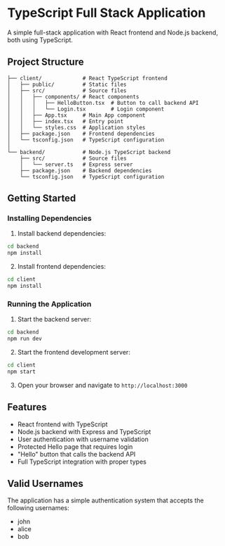 # TypeScript Full Stack Application

A simple full-stack application with React frontend and Node.js backend, both using TypeScript.

## Project Structure

```
├── client/             # React TypeScript frontend
│   ├── public/         # Static files
│   ├── src/            # Source files
│   │   ├── components/ # React components
│   │   │   ├── HelloButton.tsx  # Button to call backend API
│   │   │   └── Login.tsx        # Login component
│   │   ├── App.tsx     # Main App component
│   │   ├── index.tsx   # Entry point
│   │   └── styles.css  # Application styles
│   ├── package.json    # Frontend dependencies
│   └── tsconfig.json   # TypeScript configuration
│
└── backend/            # Node.js TypeScript backend
    ├── src/            # Source files
    │   └── server.ts   # Express server
    ├── package.json    # Backend dependencies
    └── tsconfig.json   # TypeScript configuration
```

## Getting Started

### Installing Dependencies

1. Install backend dependencies:
```bash
cd backend
npm install
```

2. Install frontend dependencies:
```bash
cd client
npm install
```

### Running the Application

1. Start the backend server:
```bash
cd backend
npm run dev
```

2. Start the frontend development server:
```bash
cd client
npm start
```

3. Open your browser and navigate to `http://localhost:3000`

## Features

- React frontend with TypeScript
- Node.js backend with Express and TypeScript
- User authentication with username validation
- Protected Hello page that requires login
- "Hello" button that calls the backend API
- Full TypeScript integration with proper types

## Valid Usernames

The application has a simple authentication system that accepts the following usernames:
- john
- alice
- bob 